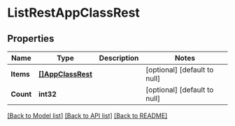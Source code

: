 # ListRestAppClassRest

## Properties
Name | Type | Description | Notes
------------ | ------------- | ------------- | -------------
**Items** | [**[]AppClassRest**](AppClassRest.md) |  | [optional] [default to null]
**Count** | **int32** |  | [optional] [default to null]

[[Back to Model list]](../README.md#documentation-for-models) [[Back to API list]](../README.md#documentation-for-api-endpoints) [[Back to README]](../README.md)

